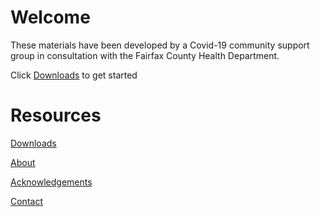 # Welcome
These materials have been developed by a Covid-19 community support group in consultation with the Fairfax County Health Department.

Click [Downloads](index.html) to get started 

# Resources

[Downloads](index.html)

[About](index.html)

[Acknowledgements](index.html)

[Contact](index.html)
